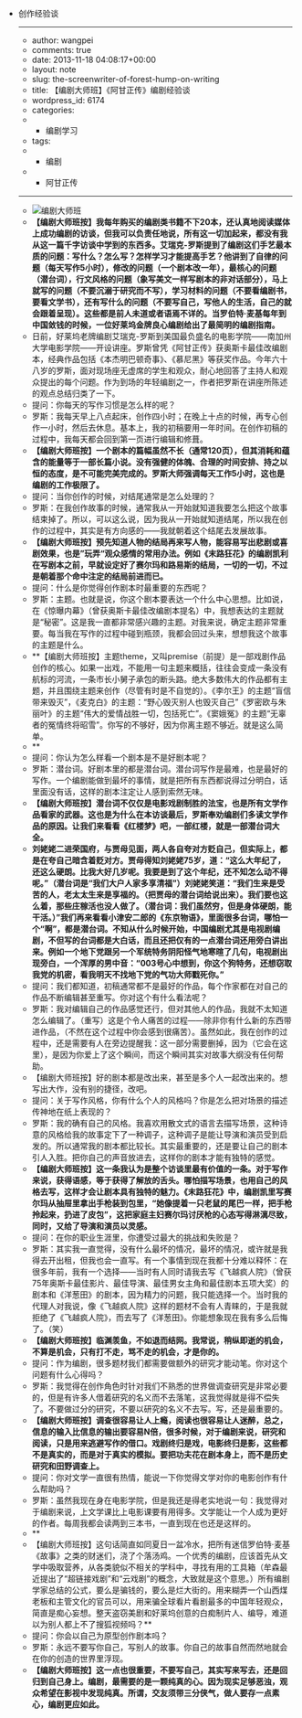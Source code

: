 - 创作经验谈
    - ---
    - author: wangpei
    - comments: true
    - date: 2013-11-18 04:08:17+00:00
    - layout: note
    - slug: the-screenwriter-of-forest-hump-on-writing
    - title: 【编剧大师班】《阿甘正传》编剧经验谈
    - wordpress_id: 6174
    - categories:
    - - 编剧学习
    - tags:
    - - 编剧
    - - 阿甘正传
    - ---
    - ![编剧大师班](http://www.baibanbao.net/wp-content/uploads/2013/11/moon-path.jpg)
    - **【编剧大师班按】我每年购买的编剧类书籍不下20本，还认真地阅读媒体上成功编剧的访谈，但我可以负责任地说，所有这一切加起来，都没有我从这一篇千字访谈中学到的东西多。艾瑞克-罗斯提到了编剧这们手艺最本质的问题：写什么？怎么写？怎样学习才能提高手艺？他讲到了自律的问题（每天写作5小时），修改的问题（一个剧本改一年），最核心的问题（潜台词），行文风格的问题（象写美文一样写剧本的非对话部分），马上就写的问题（不要沉溺于研究而不写），学习材料的问题（不要看编剧书，要看文学书），还有写什么的问题（不要写自己，写他人的生活，自己的就会跟着呈现）。这些都是前人未道或者语焉不详的。当罗伯特·麦基每年到中国敛钱的时候，一位好莱坞金牌良心编剧给出了最简明的编剧指南。**
    - 日前，好莱坞老牌编剧艾瑞克-罗斯到美国最负盛名的电影学院——南加州大学电影学院——开设讲座。罗斯曾凭《阿甘正传》获奥斯卡最佳改编剧本，经典作品包括《本杰明巴顿奇事》、《慕尼黑》等获奖作品。今年六十八岁的罗斯，面对现场座无虚席的学生和观众，耐心地回答了主持人和观众提出的每个问题。作为到场的年轻编剧之一，作者把罗斯在讲座所陈述的观点总结归类了一下。
    - 提问：你每天的写作习惯是怎么样的呢？
    - 罗斯：我每天早上八点起床，创作四小时；在晚上十点的时候，再专心创作一小时，然后去休息。基本上，我的初稿要用一年时间。在创作初稿的过程中，我每天都会回到第一页进行编辑和修葺。
    - **【编剧大师班按】一个剧本的篇幅虽然不长（通常120页），但其消耗和蕴含的能量等于一部长篇小说。没有强健的体魄、合理的时间安排、持之以恒的态度，是不可能完美完成的。罗斯大师强调每天工作5小时，这也是编剧的工作极限了。**
    - 提问：当你创作的时候，对结尾通常是怎么处理的？
    - 罗斯：在我创作故事的时候，通常我从一开始就知道我要怎么把这个故事结束掉了。所以，可以这么说，因为我从一开始就知道结尾，所以我在创作的过程中，其实是有方向感的——我就朝着这个结尾去发展故事。
    - **【编剧大师班按】预先知道人物的结局再来写人物，能容易写出悲剧或喜剧效果，也是”玩弄“观众感情的常用办法。例如《末路狂花》的编剧凯利在写剧本之前，早就设定好了赛尔玛和路易斯的结局，一切的一切，不过是朝着那个命中注定的结局前进而已。**
    - 提问：什么是你觉得创作剧本时最重要的东西呢？
    - 罗斯：主题。也就是说，你这个剧本要表达一个什么中心思想。比如说，在《惊曝内幕》（曾获奥斯卡最佳改编剧本提名）中，我想表达的主题就是“秘密”。这是我一直都非常感兴趣的主题。对我来说，确定主题非常重要。每当我在写作的过程中碰到瓶颈，我都会回过头来，想想我这个故事的主题是什么。
    - **【编剧大师班按】主题theme，又叫premise（前提）是一部戏剧作品创作的核心。如果一出戏，不能用一句主题来概括，往往会变成一条没有航标的河流，一条市长小舅子承包的断头路。绝大多数伟大的作品都有主题，并且围绕主题来创作（尽管有时是不自觉的）。《李尔王》的主题“盲信带来毁灭”，《麦克白》的主题：“野心毁灭别人也毁灭自己”《罗密欧与朱丽叶》的主题“伟大的爱情战胜一切，包括死亡”。《窦娥冤》的主题“无辜者的冤情终将昭雪”。你写的不够好，因为你离主题不够近。就是这么简单。
    - **
    - 提问：你认为怎么样看一个剧本是不是好剧本呢？
    - 罗斯：潜台词。好剧本里的都是潜台词。潜台词写作是最难，也是最好的写作。一个编剧能做到最坏的事情，就是把所有东西都说得过分明白，话里面没有话，这样的剧本注定让人感到索然无味。
    - **【编剧大师班按】潜台词不仅仅是电影戏剧制胜的法宝，也是所有文学作品看家的武器。这也是为什么在本访谈最后，罗斯奉劝编剧们多读文学作品的原因。让我们来看看《红楼梦》吧，一部红楼，就是一部潜台词大全。**
    - **刘姥姥二进荣国府，与贾母见面，两人各自夸对方贬自己，但实际上，都是在夸自己暗含着贬对方。贾母得知刘姥姥75岁，道：“这么大年纪了，还这么硬朗。比我大好几岁呢。我要是到了这个年纪，还不知怎么动不得呢。”（潜台词是“我们大户人家多享清福”）刘姥姥笑道：“我们生来是受苦的人，老太太生来是享福的。（把贾母的潜台词给说出来）。我们要也这么着，那些庄稼活也没人做了。（潜台词：我们虽然穷，但是身体硬朗，能干活。）”我们再来看看小津安二郎的《东京物语》，里面很多台词，哪怕一个“啊”，都是潜台词。不知从什么时候开始，中国编剧尤其是电视剧编剧，不但写的台词都是大白话，而且还把仅有的一点潜台词还用旁白讲出来。例如一个地下党跟另一个军统特务阴阳怪气地寒暄了几句，电视剧出现旁白，一个浑厚的男中音：“003号心中想到，你这个狗特务，还想窃取我党的机密，看我明天不找地下党的气功大师戳死你。”**
    - 提问：我们都知道，初稿通常都不是最好的作品，每个作家都在对自己的作品不断编辑甚至重写。你对这个有什么看法呢？
    - 罗斯：我对编辑自己的作品感觉还行，但对其他人的作品，我就不太知道怎么编辑了。（重写）这是个令人痛苦的过程——除非你有什么新的东西带进作品，（不然在这个过程中你会感到很痛苦）。虽然如此，我在创作的过程中，还是需要有人在旁边提醒我：这一部分需要删掉，因为（它会在这里），是因为你爱上了这个瞬间，而这个瞬间其实对故事大纲没有任何帮助。
    - 【编剧大师班按】好的剧本都是改出来，甚至是多个人一起改出来的。想写出大作，没有别的捷径，改吧。
    - 提问：关于写作风格，你有什么个人的风格吗？你是怎么把对场景的描述传神地在纸上表现的？
    - 罗斯：我的确有自己的风格。我喜欢用散文式的语言去描写场景，这种诗意的风格给我的故事定下了一种调子，这种调子是能让导演和演员受到启发的。所以通常我的剧本都比较长。其实最重要的，还是要让自己的剧本引人入胜。把你自己的声音放进去，这样你的剧本才能有独特的感觉。
    - **【编剧大师班按】这一条我认为是整个访谈里最有价值的一条。对于写作来说，获得语感，等于获得了解放的舌头。哪怕描写场景，也用自己的风格去写，这样才会让剧本具有独特的魅力。《末路狂花》中，编剧凯里写赛尔玛从抽屉里拿出手枪装到包里，“她像提着一只老鼠的尾巴一样，把手枪拎起来，扔进了皮包”，这把家庭主妇赛尔玛讨厌枪的心态写得淋漓尽致，同时，又给了导演和演员以灵感。**
    - 提问：在你的职业生涯里，你遭受过最大的挑战和失败是？
    - 罗斯：其实我一直觉得，没有什么最坏的情况，最坏的情况，或许就是我得去开出租，但我也会一直写。有一个事情到现在我都十分难以释怀：在很多年前，我有一个选择——当时有人同时请我去写《飞越疯人院》（曾获75年奥斯卡最佳影片、最佳导演、最佳男女主角和最佳剧本五项大奖）的剧本和《洋葱田》的剧本，因为精力的问题，我只能选择一个。当时我的代理人对我说，像《飞越疯人院》这样的题材不会有人青睐的，于是我就拒绝了《飞越疯人院》，而去写了《洋葱田》。你能想象现在我有多么后悔了。（笑）
    - **【编剧大师班按】临渊羡鱼，不如退而结网。我常说，稍纵即逝的机会，不算是机会，只有打不走，骂不走的机会，才是你的。**
    - 提问：作为编剧，很多题材我们都需要做额外的研究才能动笔。你对这个问题有什么心得吗？
    - 罗斯：我觉得在创作角色时针对我们不熟悉的世界做调查研究是非常必要的，但是有许多人借着研究的名义而不去落笔，这我觉得就是得不偿失了。不要做过分的研究，不要以研究的名义不去写。写，还是最重要的。
    - **【编剧大师班按】调查很容易让人上瘾，阅读也很容易让人迷醉，总之，信息的输入比信息的输出要容易N倍，很多时候，对于编剧来说，研究和阅读，只是用来逃避写作的借口。戏剧终归是戏，电影终归是影，这些都不是真实的，而是对于真实的模拟。要把功夫花在剧本身上，而不是历史研究和田野调查上。**
    - 提问：你对文学一直很有热情，能说一下你觉得文学对你的电影创作有什么帮助吗？
    - 罗斯：虽然我现在身在电影学院，但是我还是得老实地说一句：我觉得对于编剧来说，上文学课比上电影课要有用得多。文学能让一个人成为更好的作者。每周我都会读两到三本书，一直到现在也还是这样的。
    - **
    - 【编剧大师班按】这句话简直如同夏日一盆冷水，把所有迷信罗伯特·麦基《故事》之类的财迷们，浇了个落汤鸡。一个优秀的编剧，应该首先从文学中吸取营养，从各类貌似不相关的学科中，寻找有用的工具箱（牟森最近提出了“超链接戏剧”和“云戏剧”的概念，大致就是这个意思。）所有编剧学家总结的公式，要么是骗钱的，要么是烂大街的。用来糊弄一个山西煤老板和主管文化的官员可以，用来骗全球看片看剧最多的中国年轻观众，简直是痴心妄想。整天盗窃美剧和好莱坞创意的白痴制片人、编导，难道以为别人都上不了搜狐视频吗？**
    - 提问：你会以自己为原型创作剧本吗？
    - 罗斯：永远不要写你自己，写别人的故事。你自己的故事自然而然地就会在你的创造的世界里浮现。
    - **【编剧大师班按】这一点也很重要，不要写自己，其实写来写去，还是回归到自己身上。编剧，最需要的是一颗纯真的心。因为现实足够恶浊，观众希望在影视中发现纯真。所谓，交友须带三分侠气，做人要存一点素心，编剧更应如此。**
